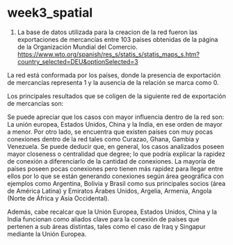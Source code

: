 # week3_spatial
1. La base de datos utilizada para la creacion de la red fueron las exportaciones de mercancías entre 103 países obtenidas de la página de la Organización Mundial del Comercio.
https://www.wto.org/spanish/res_s/statis_s/statis_maps_s.htm?country_selected=DEU&optionSelected=3

La red está conformada por los países, donde la presencia de exportación de mercancías representa 1 y la ausencia de la relación se marca como 0.

Los principales resultados que se coligen de la siguiente red de exportación de mercancías son: 

Se puede apreciar que los casos con mayor influencia dentro de la red son: La unión europea, Estados Unidos, China y la India, en ese orden de mayor a menor. Por otro lado, se encuentra que existen países con muy pocas conexiones dentro de la red tales como Curazao, Ghana, Gambia y Venezuela. Se puede deducir que, en general, los casos analizados poseen mayor closeness o centralidad que degree; lo que podría explicar la rapidez de conexión a diferenciarlo de la cantidad de conexiones. La mayoría de países poseen pocas conexiones pero tienen más rapidez para llegar entre ellos por lo que se están generando conexiones según área geográfica con ejemplos como Argentina, Bolivia y Brasil como sus principales socios (área de América Latina) y Emiratos Árabes Unidos, Argelia, Armenia, Angola (Norte de África y Asia Occidental).

Además, cabe recalcar que la Unión Europea, Estados Unidos, China y la India funcionan como aliados clave para la conexión de países que pertenen a sub áreas distintas, tales como el caso de Iraq y Singapur mediante la Unión Europea.


